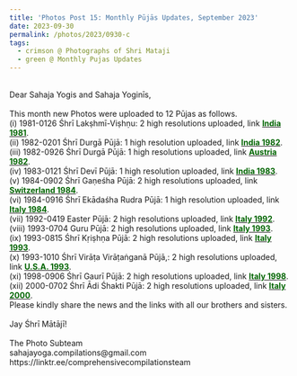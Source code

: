 ```yaml
---
title: 'Photos Post 15: Monthly Pūjās Updates, September 2023'
date: 2023-09-30
permalink: /photos/2023/0930-c
tags:
  - crimson @ Photographs of Shri Mataji
  - green @ Monthly Pujas Updates
---
```


<p>
<br>
Dear Sahaja Yogis and Sahaja Yoginīs,<br>
<br>
This month new Photos were uploaded to 12 Pūjas as follows.<br>
(i) 1981-0126 Śhrī Lakṣhmī-Viṣhṇu: 2 high resolutions uploaded, link <a href="https://eternalmoments.smugmug.com/Countries/India/1981"> <font color="DarkGreen"><b>India 1981</b></font></a>.<br>
(ii) 1982-0201 Śhrī Durgā Pūjā: 1 high resolution uploaded, link <a href="https://eternalmoments.smugmug.com/Countries/India/1982"> <font color="DarkGreen"><b>India 1982</b></font></a>.<br>
(iii) 1982-0926 Śhrī Durgā Pūjā: 1 high resolutions uploaded, link <a href="https://eternalmoments.smugmug.com/Countries/Austria/1982"> <font color="DarkGreen"><b>Austria 1982</b></font></a>.<br>
(iv) 1983-0121 Śhrī Devī Pūjā: 1 high resolution uploaded, link <a href="https://eternalmoments.smugmug.com/Countries/India/1983"> <font color="DarkGreen"><b>India 1983</b></font></a>.<br>
(v) 1984-0902 Śhrī Gaṇeśha Pūjā: 2 high resolutions uploaded, link <a href="https://eternalmoments.smugmug.com/Countries/Switzerland/1984"> <font color="DarkGreen"><b>Switzerland 1984</b></font></a>.<br>
(vi) 1984-0916 Śhrī Ekādaśha Rudra Pūjā: 1 high resolution uploaded, link <a href="https://eternalmoments.smugmug.com/Countries/Italy/1984"> <font color="DarkGreen"><b>Italy 1984</b></font></a>.<br>
(vii) 1992-0419 Easter Pūjā: 2 high resolutions uploaded, link <a href="https://eternalmoments.smugmug.com/Countries/Italy/1992"> <font color="DarkGreen"><b>Italy 1992</b></font></a>.<br>
(viii) 1993-0704 Guru Pūjā: 2 high resolutions uploaded, link <a href="https://eternalmoments.smugmug.com/Countries/Italy/1993"> <font color="DarkGreen"><b>Italy 1993</b></font></a>.<br>
(ix) 1993-0815 Śhrī Kṛiṣhṇa Pūjā: 2 high resolutions uploaded, link <a href="https://eternalmoments.smugmug.com/Countries/Italy/1993"> <font color="DarkGreen"><b>Italy 1993</b></font></a>.<br>
(x) 1993-1010 Śhrī Virāṭa Virāṭaṅganā Pūjā,: 2 high resolutions uploaded, link <a href="https://eternalmoments.smugmug.com/Countries/U.S.A./1993"> <font color="DarkGreen"><b>U.S.A. 1993</b></font></a>.<br>
(xi) 1998-0906 Śhrī Gaurī Pūjā: 2 high resolutions uploaded, link <a href="https://eternalmoments.smugmug.com/Countries/Italy/1998"> <font color="DarkGreen"><b>Italy 1998</b></font></a>.<br>
(xii) 2000-0702 Śhrī Ādi Śhakti Pūjā: 2 high resolutions uploaded, link <a href="https://eternalmoments.smugmug.com/Countries/Italy/2000"> <font color="DarkGreen"><b>Italy 2000</b></font></a>.<br>
Please kindly share the news and the links with all our brothers and sisters.<br>
<br>
Jay Śhrī Mātājī!<br>
<br>
The Photo Subteam<br>
sahajayoga.compilations@gmail.com<br>
https://linktr.ee/comprehensivecompilationsteam<br>
</p>